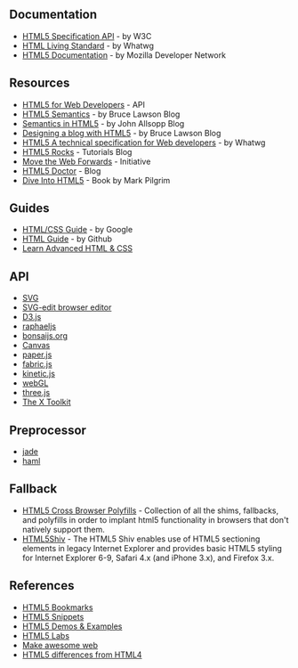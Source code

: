 Documentation
-------------

* [HTML5 Specification API](http://www.w3.org/TR/html-markup/Overview.html#toc-full) - by W3C
* [HTML Living Standard](http://www.whatwg.org/specs/web-apps/current-work/multipage/) - by Whatwg
* [HTML5 Documentation](https://developer.mozilla.org/en-US/docs/HTML/HTML5) - by Mozilla Developer Network

Resources
---------

* [HTML5 for Web Developers](http://html5doctor.com/html5-for-web-developers/) - API
* [HTML5 Semantics](http://coding.smashingmagazine.com/2011/11/18/html5-semantics/) - by Bruce Lawson Blog
* [Semantics in HTML5](http://www.alistapart.com/articles/semanticsinhtml5/) - by John Allsopp Blog
* [Designing a blog with HTML5](http://html5doctor.com/designing-a-blog-with-html5/) - by Bruce Lawson Blog
* [HTML5 A technical specification for Web developers](http://developers.whatwg.org/) - by Whatwg
* [HTML5 Rocks](http://www.html5rocks.com/en/tutorials/) - Tutorials Blog
* [Move the Web Forwards](http://movethewebforward.org/) - Initiative
* [HTML5 Doctor](http://html5doctor.com/) - Blog
* [Dive Into HTML5](http://diveintohtml5.info/) - Book by Mark Pilgrim

Guides
------

* [HTML/CSS Guide](http://google-styleguide.googlecode.com/svn/trunk/htmlcssguide.xml) - by Google
* [HTML Guide](https://github.com/styleguide/html) - by Github
* [Learn Advanced HTML & CSS](http://learn.shayhowe.com/advanced-html-css/)

API
---

* [SVG](https://developer.mozilla.org/en-US/docs/SVG)
 * [SVG-edit browser editor](http://svg-edit.googlecode.com/svn-history/r1771/trunk/editor/svg-editor.html)
 * [D3.js](http://d3js.org/)
 * [raphaeljs](http://raphaeljs.com/)
 * [bonsaijs.org](http://bonsaijs.org/)
* [Canvas](https://developer.mozilla.org/en-US/docs/HTML/Canvas)
 * [paper.js](http://paperjs.org/)
 * [fabric.js](http://fabricjs.com/)
 * [kinetic.js](http://kineticjs.com/)
* [webGL](https://developer.mozilla.org/en-US/docs/WebGL)
 * [three.js](http://mrdoob.github.com/three.js/)
 * [The X Toolkit](https://github.com/xtk/X#readme)

Preprocessor
------------

* [jade](http://jade-lang.com/)
* [haml](https://github.com/haml/haml)

Fallback
--------

* [HTML5 Cross Browser Polyfills](https://github.com/Modernizr/Modernizr/wiki/HTML5-Cross-Browser-Polyfills) -  Collection of all the shims, fallbacks, and polyfills in order to implant html5 functionality in browsers that don't natively support them.
* [HTML5Shiv](https://github.com/aFarkas/html5shiv) - The HTML5 Shiv enables use of HTML5 sectioning elements in legacy Internet Explorer and provides basic HTML5 styling for Internet Explorer 6-9, Safari 4.x (and iPhone 3.x), and Firefox 3.x.

References
----------

* [HTML5 Bookmarks](http://html5bookmarks.com)
* [HTML5 Snippets](http://html5snippets.com/)
* [HTML5 Demos & Examples](http://html5demos.com/)
* [HTML5 Labs](http://html5labs.com/)
* [Make awesome web](http://makeawesomeweb.com/)
* [HTML5 differences from HTML4](http://dev.w3.org/html5/html4-differences/)
